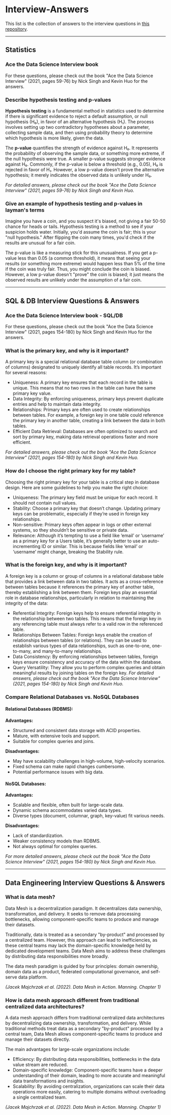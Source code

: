 # Interview-Answers
This list is the collection of answers to the interview questions in [this repository](https://github.com/longnguyendata/Data-Interview-Questions-Answers).

--- 
## Statistics 
### Ace the Data Science Interview book
For these questions, please check out the book "Ace the Data Science Interview" (2021, pages 59-76) by Nick Singh and Kevin Huo for the answers.

### Describe hypothesis testing and p-values
**Hypothesis testing** is a fundamental method in statistics used to determine if there is significant evidence to reject a default assumption, or null hypothesis (H₀), in favor of an alternative hypothesis (H₁). The process involves setting up two contradictory hypotheses about a parameter, collecting sample data, and then using probability theory to determine which hypothesis is more likely, given the data.

The **p-value** quantifies the strength of evidence against H₀. It represents the probability of observing the sample data, or something more extreme, if the null hypothesis were true. A smaller p-value suggests stronger evidence against H₀. Commonly, if the p-value is below a threshold (e.g., 0.05), H₀ is rejected in favor of H₁. However, a low p-value doesn't prove the alternative hypothesis; it merely indicates the observed data is unlikely under H₀.

*For detailed answers, please check out the book "Ace the Data Science Interview" (2021, pages 59-76) by Nick Singh and Kevin Huo.*

### Give an example of hypothesis testing and p-values in layman's terms
Imagine you have a coin, and you suspect it's biased, not giving a fair 50-50 chance for heads or tails. Hypothesis testing is a method to see if your suspicion holds water. Initially, you'd assume the coin is fair; this is your "null hypothesis." After flipping the coin many times, you'd check if the results are unusual for a fair coin.

The p-value is like a measuring stick for this unusualness. If you get a p-value less than 0.05 (a common threshold), it means that seeing your results (or something more extreme) would happen less than 5% of the time if the coin was truly fair. Thus, you might conclude the coin is biased. However, a low p-value doesn't "prove" the coin is biased; it just means the observed results are unlikely under the assumption of a fair coin.

--- 
## SQL & DB Interview Questions & Answers 

### Ace the Data Science Interview book - SQL/DB
For these questions, please check out the book "Ace the Data Science Interview" (2021, pages 154-180) by Nick Singh and Kevin Huo for the answers.

### What is the primary key, and why is it important?
A primary key is a special relational database table column (or combination of columns) designated to uniquely identify all table records. It’s important for several reasons:
- Uniqueness: A primary key ensures that each record in the table is unique. This means that no two rows in the table can have the same primary key value.
- Data Integrity: By enforcing uniqueness, primary keys prevent duplicate entries and help to maintain data integrity.
- Relationships: Primary keys are often used to create relationships between tables. For example, a foreign key in one table could reference the primary key in another table, creating a link between the data in both tables.
- Efficient Data Retrieval: Databases are often optimized to search and sort by primary key, making data retrieval operations faster and more efficient.

*For detailed answers, please check out the book "Ace the Data Science Interview" (2021, pages 154-180) by Nick Singh and Kevin Huo.*

### How do I choose the right primary key for my table?
Choosing the right primary key for your table is a critical step in database design. Here are some guidelines to help you make the right choice:
- Uniqueness: The primary key field must be unique for each record. It should not contain null values.
- Stability: Choose a primary key that doesn’t change. Updating primary keys can be problematic, especially if they’re used in foreign key relationships.
- Non-sensitive: Primary keys often appear in logs or other external systems, so they shouldn’t be sensitive or private data.
- Relevance: Although it’s tempting to use a field like ‘email’ or ‘username’ as a primary key for a Users table, it’s generally better to use an auto-incrementing ID or similar. This is because fields like ‘email’ or ‘username’ might change, breaking the Stability rule.

### What is the foreign key, and why is it important?
A foreign key is a column or group of columns in a relational database table that provides a link between data in two tables. It acts as a cross-reference between tables because it references the primary key of another table, thereby establishing a link between them. Foreign keys play an essential role in database relationships, particularly in relation to maintaining the integrity of the data:
- Referential Integrity: Foreign keys help to ensure referential integrity in the relationship between two tables. This means that the foreign key in any referencing table must always refer to a valid row in the referenced table.
- Relationships Between Tables: Foreign keys enable the creation of relationships between tables (or relations). They can be used to establish various types of data relationships, such as one-to-one, one-to-many, and many-to-many relationships.
- Data Consistency: By enforcing relationships between tables, foreign keys ensure consistency and accuracy of the data within the database.
- Query Versatility: They allow you to perform complex queries and obtain meaningful results by joining tables on the foreign key.
*For detailed answers, please check out the book "Ace the Data Science Interview" (2021, pages 154-180) by Nick Singh and Kevin Huo.*

### Compare Relational Databases vs. NoSQL Databases
#### Relational Databases (RDBMS):
**Advantages:**
- Structured and consistent data storage with ACID properties.
- Mature, with extensive tools and support.
- Suitable for complex queries and joins.

**Disadvantages:**
- May have scalability challenges in high-volume, high-velocity scenarios.
- Fixed schema can make rapid changes cumbersome.
- Potential performance issues with big data.

#### NoSQL Databases:
**Advantages:**
- Scalable and flexible, often built for large-scale data.
- Dynamic schema accommodates varied data types.
- Diverse types (document, columnar, graph, key-value) fit various needs.

**Disadvantages:**
- Lack of standardization.
- Weaker consistency models than RDBMS.
- Not always optimal for complex queries.

*For more detailed answers, please check out the book "Ace the Data Science Interview" (2021, pages 154-180) by Nick Singh and Kevin Huo.*

--- 
## Data Engineering Interview Questions & Answers 
### What is data mesh?
Data Mesh is a decentralization paradigm. It decentralizes data ownership, transformation, and delivery. It seeks to remove data processing bottlenecks, allowing component-specific teams to produce and manage their datasets. 

Traditionally, data is treated as a secondary "by-product" and processed by a centralized team. However, this approach can lead to inefficiencies, as these central teams may lack the domain-specific knowledge held by dedicated development teams. Data Mesh aims to address these challenges by distributing data responsibilities more broadly. 

The data mesh paradigm is guided by four principles: domain ownership, domain data as a product, federated computational governance, and self-serve data platform.  

*(Jacek Majchrzak et al. (2022). Data Mesh in Action. Manning. Chapter 1)*

### How is data mesh approach different from traditional centralized data architectures?
A data mesh approach differs from traditional centralized data architectures by decentralizing data ownership, transformation, and delivery. While traditional methods treat data as a secondary "by-product" processed by a central team, Data Mesh allows component-specific teams to produce and manage their datasets directly.

The main advantages for large-scale organizations include:
- Efficiency: By distributing data responsibilities, bottlenecks in the data value stream are reduced.
- Domain-specific knowledge: Component-specific teams have a deeper understanding of their domain, leading to more accurate and meaningful data transformations and insights.
- Scalability: By avoiding centralization, organizations can scale their data operations more easily, catering to multiple domains without overloading a single centralized team.

*(Jacek Majchrzak et al. (2022). Data Mesh in Action. Manning. Chapter 1)*
